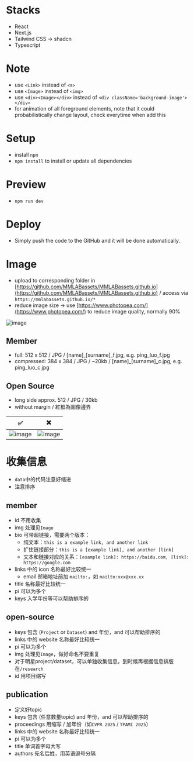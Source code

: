 # Stacks
- React
- Next.js
- Tailwind CSS -> shadcn
- Typescript

# Note
- use ```<Link>``` instead of ```<a>```
- use ```<Image>``` instead of ```<img>```
- use ```<div><Image></div>``` instead of ```<div className='background-image'></div>```
- <FadeIn> for animation of all foreground elements, note that it could probabilistically change layout, check everytime when add this

# Setup
- install ```npm```
- ```npm install``` to install or update all dependencies

# Preview
- ```npm run dev```

# Deploy
- Simply push the code to the GitHub and it will be done automatically.

# Image
- upload to corresponding folder in [https://github.com/MMLABassets/MMLABassets.github.io](https://github.com/MMLABassets/MMLABassets.github.io) / access via ```https://mmlabassets.github.io/*```
- reduce image size -> use [https://www.photopea.com/](https://www.photopea.com/) to reduce image quality, normally 90%

![image](https://github.com/user-attachments/assets/2d0062bf-65ea-44f5-9511-b4a3b649998a)

## Member
- full: 512 x 512 / JPG / [name]_[surname]_f.jpg, e.g. ping_luo_f.jpg
- compressed: 384 x 384 / JPG / ~20kb / [name]_[surname]_c.jpg, e.g. ping_luo_c.jpg

## Open Source
- long side approx. 512 / JPG / 30kb
- without margin / 紅框為圖像邊界
  
| ✅ | ✖️ |
|---|---|
| ![image](https://github.com/user-attachments/assets/96c2db29-e206-4850-b956-6f47a460c5a0) | ![image](https://github.com/user-attachments/assets/6a649dfe-3211-48ec-bcfa-d974db25c23d) |

# 收集信息
- ```data```中的代码注意好缩进
- 注意排序

## member
- id 不用收集
- img 处理见```Image```
- bio 可带超链接，需要两个版本：
    - 纯文本：```this is a example link, and another link```
    - 扩住链接部分：```this is a [example link], and another [link]```
    - 文本和链接对应的关系：```[example link]: https://baidu.com, [link]: https://google.com```
- links 中的 icon 名称最好比较统一
    - email 邮箱地址前加 ```mailto:```，如 ```mailto:xxx@xxx.xx```
- title 名称最好比较统一
- pi 可以为多个
- keys 入学年份等可以帮助排序的

## open-source
- keys 包含 (```Project``` or ```Dataset```) and 年份，and 可以帮助排序的
- links 中的 website 名称最好比较统一
- pi 可以为多个
- img 处理见```Image```，做好命名不要重复
- 对于明星project/dataset，可以单独收集信息，到时候再根据信息排版在```/research```
- id 用项目缩写

## publication
- 定义好topic
- keys 包含 (任意数量topic) and 年份，and 可以帮助排序的
- proceedings 用缩写 / 加年份（如```CVPR 2025``` / ```TPAMI 2025```）
- links 中的 website 名称最好比较统一
- pi 可以为多个
- title 单词首字母大写
- authors 先名后姓，用英语逗号分隔
